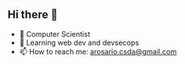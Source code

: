 ## Hi there 👋

- 🔭 Computer Scientist
- 🌱 Learning web dev and devsecops
- 📫 How to reach me: arosario.csda@gmail.com
